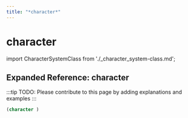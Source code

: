 ```yaml
---
title: "*character*"
---
```


# character

import CharacterSystemClass from './_character_system-class.md';

<CharacterSystemClass />

## Expanded Reference: character

:::tip
TODO: Please contribute to this page by adding explanations and examples
:::

```lisp
(character )
```
